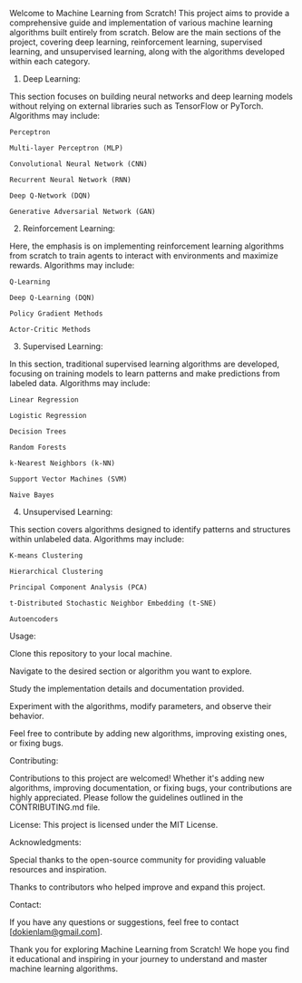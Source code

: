 Welcome to Machine Learning from Scratch! This project aims to provide a comprehensive guide and implementation of various machine learning algorithms built entirely from scratch. Below are the main sections of the project, covering deep learning, reinforcement learning, supervised learning, and unsupervised learning, along with the algorithms developed within each category.

1. Deep Learning:
   
This section focuses on building neural networks and deep learning models without relying on external libraries such as TensorFlow or PyTorch. Algorithms may include:

    Perceptron
    
    Multi-layer Perceptron (MLP)
    
    Convolutional Neural Network (CNN)
    
    Recurrent Neural Network (RNN)
    
    Deep Q-Network (DQN)
    
    Generative Adversarial Network (GAN)

2. Reinforcement Learning:
   
Here, the emphasis is on implementing reinforcement learning algorithms from scratch to train agents to interact with environments and maximize rewards. Algorithms may include:

    Q-Learning
    
    Deep Q-Learning (DQN)
    
    Policy Gradient Methods
    
    Actor-Critic Methods

3. Supervised Learning:
   
In this section, traditional supervised learning algorithms are developed, focusing on training models to learn patterns and make predictions from labeled data. Algorithms may include:

    Linear Regression
    
    Logistic Regression
    
    Decision Trees
    
    Random Forests
    
    k-Nearest Neighbors (k-NN)
    
    Support Vector Machines (SVM)
    
    Naive Bayes

4. Unsupervised Learning:
   
This section covers algorithms designed to identify patterns and structures within unlabeled data. Algorithms may include:

    K-means Clustering
    
    Hierarchical Clustering
    
    Principal Component Analysis (PCA)
    
    t-Distributed Stochastic Neighbor Embedding (t-SNE)
    
    Autoencoders

Usage:

Clone this repository to your local machine.

Navigate to the desired section or algorithm you want to explore.

Study the implementation details and documentation provided.

Experiment with the algorithms, modify parameters, and observe their behavior.

Feel free to contribute by adding new algorithms, improving existing ones, or fixing bugs.

Contributing:

Contributions to this project are welcomed! Whether it's adding new algorithms, improving documentation, or fixing bugs, your contributions are highly appreciated. Please follow the guidelines outlined in the CONTRIBUTING.md file.

License:
This project is licensed under the MIT License.

Acknowledgments:

Special thanks to the open-source community for providing valuable resources and inspiration.

Thanks to contributors who helped improve and expand this project.

Contact:

If you have any questions or suggestions, feel free to contact [dokienlam@gmail.com].

Thank you for exploring Machine Learning from Scratch! We hope you find it educational and inspiring in your journey to understand and master machine learning algorithms.
